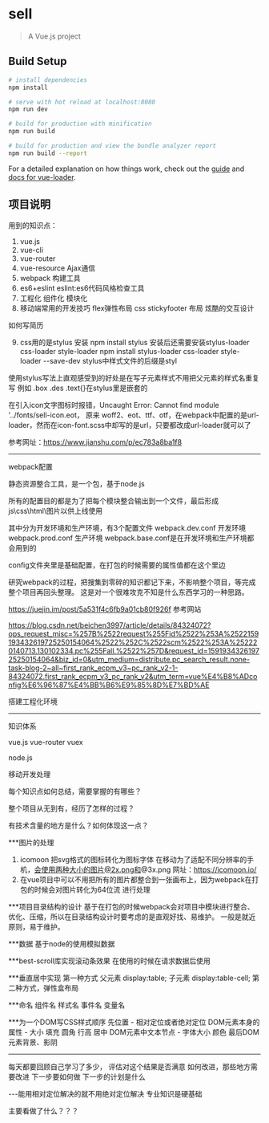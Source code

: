 # sell

> A Vue.js project

## Build Setup

``` bash
# install dependencies
npm install

# serve with hot reload at localhost:8080
npm run dev

# build for production with minification
npm run build

# build for production and view the bundle analyzer report
npm run build --report
```

For a detailed explanation on how things work, check out the [guide](http://vuejs-templates.github.io/webpack/) and [docs for vue-loader](http://vuejs.github.io/vue-loader).

## 项目说明

用到的知识点：
1. vue.js
2. vue-cli
3. vue-router
4. vue-resource Ajax通信
5. webpack 构建工具
6. es6+eslint eslint:es6代码风格检查工具
7. 工程化  组件化  模块化
8. 移动端常用的开发技巧
flex弹性布局
css stickyfooter 布局
炫酷的交互设计

如何写简历

9. css用的是stylus
安装 npm install stylus
安装后还需要安装stylus-loader css-loader style-loader
npm install stylus-loader css-loader style-loader --save-dev
stylus中样式文件的后缀是styl

使用stylus写法上直观感受到的好处是在写子元素样式不用把父元素的样式名重复写
例如 .box .des .text{}在stylus里是嵌套的

在引入icon文字图标时报错，Uncaught Error: Cannot find module '../fonts/sell-icon.eot，
原来 woff2、eot、ttf、otf，在webpack中配置的是url-loader，然而在icon-font.scss中却写的是url，只要都改成url-loader就可以了

参考网址：https://www.jianshu.com/p/ec783a8ba1f8

-----------------

webpack配置

静态资源整合工具，是一个包，基于node.js

所有的配置目的都是为了把每个模块整合输出到一个文件，最后形成js\css\html\图片以供上线使用

其中分为开发环境和生产环境，有3个配置文件
webpack.dev.conf 开发环境
webpack.prod.conf 生产环境
webpack.base.conf是在开发环境和生产环境都会用到的


config文件夹里是基础配置，在打包的时候需要的属性值都在这个里边 



研究webpack的过程，把搜集到零碎的知识都记下来，不影响整个项目，等完成整个项目再回头整理。
这是对一个很难攻克不知是什么东西学习的一种思路。

https://juejin.im/post/5a531f4c6fb9a01cb80f926f 参考网站

https://blog.csdn.net/beichen3997/article/details/84324072?ops_request_misc=%257B%2522request%255Fid%2522%253A%2522159193432619725250154064%2522%252C%2522scm%2522%253A%252220140713.130102334.pc%255Fall.%2522%257D&request_id=159193432619725250154064&biz_id=0&utm_medium=distribute.pc_search_result.none-task-blog-2~all~first_rank_ecpm_v3~pc_rank_v2-1-84324072.first_rank_ecpm_v3_pc_rank_v2&utm_term=vue%E4%B8%ADconfig%E6%96%87%E4%BB%B6%E9%85%8D%E7%BD%AE


搭建工程化环境

------------------
知识体系

vue.js vue-router vuex

node.js

移动开发处理

每个知识点如何总结，需要掌握的有哪些？

整个项目从无到有，经历了怎样的过程？

有技术含量的地方是什么？如何体现这一点？

***图片的处理
1. icomoon 把svg格式的图标转化为图标字体
   在移动为了适配不同分辨率的手机，会使用两种大小的图片@2x.png和@3x.png
   网址：https://icomoon.io/ 
2. 在vue项目中可以不用把所有的图片都整合到一张画布上，因为webpack在打包的时候会对图片转化为64位流
   进行处理

***项目目录结构的设计
基于在打包的时候webpack会对项目中模块进行整合、优化、压缩，所以在目录结构设计时要考虑的是直观好找、易维护。
一般是就近原则，易于维护。

***数据
基于node的使用模拟数据

***best-scroll库实现滚动条效果
在使用的时候在请求数据后使用

***垂直居中实现
第一种方式 
父元素 display:table;
子元素 display:table-cell;
第二种方式，弹性盒布局 

***命名
组件名
样式名
事件名
变量名

***为一个DOM写CSS样式顺序
先位置 - 相对定位或者绝对定位
DOM元素本身的属性 - 大小 填充 圆角 行高 居中
DOM元素中文本节点 - 字体大小 颜色
最后DOM元素背景、影阴


------------------
每天都要回顾自己学习了多少，
评估对这个结果是否满意
如何改进，那些地方需要改进
下一步要如何做
下一步的计划是什么

---能用相对定位解决的就不用绝对定位解决
专业知识是硬基础

主要看做了什么？？？
